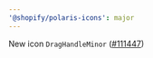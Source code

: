```yaml
---
'@shopify/polaris-icons': major
---
```


New icon `DragHandleMinor` ([#111447](https://github.com/Shopify/polaris/pull/11447))
